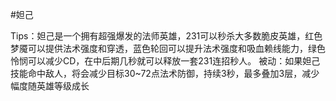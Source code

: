 #妲己

Tips：妲己是一个拥有超强爆发的法师英雄，231可以秒杀大多数脆皮英雄，红色梦魇可以提供法术强度和穿透，蓝色轮回可以提升法术强度和吸血赖线能力，绿色怜悯可以减少CD，在中后期几秒就可以释放一套231连招秒人。
被动：如果妲己技能命中敌人，将会减少目标30~72点法术防御，持续3秒，最多叠加3层，减少幅度随英雄等级成长
